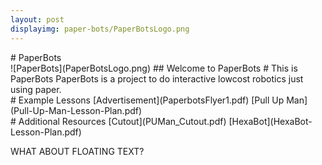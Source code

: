 ```yaml
---
layout: post
displayimg: paper-bots/PaperBotsLogo.png
---
```


<div class="sitetitle" markdown="1">
# PaperBots
</div>

<div class="largeheaderimg" markdown="1">
![PaperBots](PaperBotsLogo.png)
## Welcome to PaperBots
# This is PaperBots
PaperBots is a project to do interactive lowcost robotics just using paper.
</div>

<!--
<div class="video-text-overlay" markdown="1">
!--PASTE AN IFRAME LINK HERE--
## YOUR VIDEO SUBTITLE
# YOUR VIDEO TITLE
THIS IS WHERE YOU CAN WRITE A DESCRIPTION ABOUT YOUR VIDEO.
</div>
-->

<div class="pdf" markdown="1">
# Example Lessons
[Advertisement](PaperbotsFlyer1.pdf)
[Pull Up Man](Pull-Up-Man-Lesson-Plan.pdf)
</div>

<div class="pdf" markdown="1">
# Additional Resources
[Cutout](PUMan_Cutout.pdf)
[HexaBot](HexaBot-Lesson-Plan.pdf)
</div>

WHAT ABOUT FLOATING TEXT?
